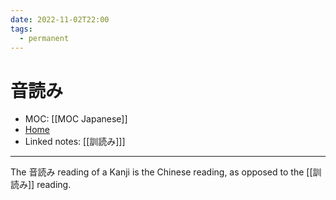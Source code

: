 ```yaml
---
date: 2022-11-02T22:00
tags:
  - permanent
---
```

# 音読み
- MOC: [[MOC Japanese]]
- [Home](https://misudashi.ga/)
- Linked notes: [[訓読み]]]
----------
The 音読み reading of a Kanji is the Chinese reading, as opposed to the [[訓読み]] reading.